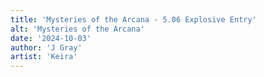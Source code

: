 ```yaml
---
title: 'Mysteries of the Arcana - 5.06 Explosive Entry'
alt: 'Mysteries of the Arcana'
date: '2024-10-03'
author: 'J Gray'
artist: 'Keira'
---
```

